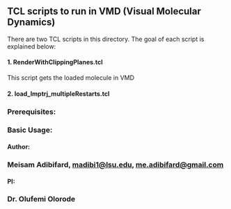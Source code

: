 ## TCL scripts to run in VMD (Visual Molecular Dynamics)

There are two TCL scripts in this directory. The goal of each script is explained below:

#### 1. RenderWithClippingPlanes.tcl
This script gets the loaded molecule in VMD

#### 2. load_lmptrj_multipleRestarts.tcl


### Prerequisites:

### Basic Usage:

#### Author:
### Meisam Adibifard, madibi1@lsu.edu, me.adibifard@gmail.com

#### PI:
### Dr. Olufemi Olorode
